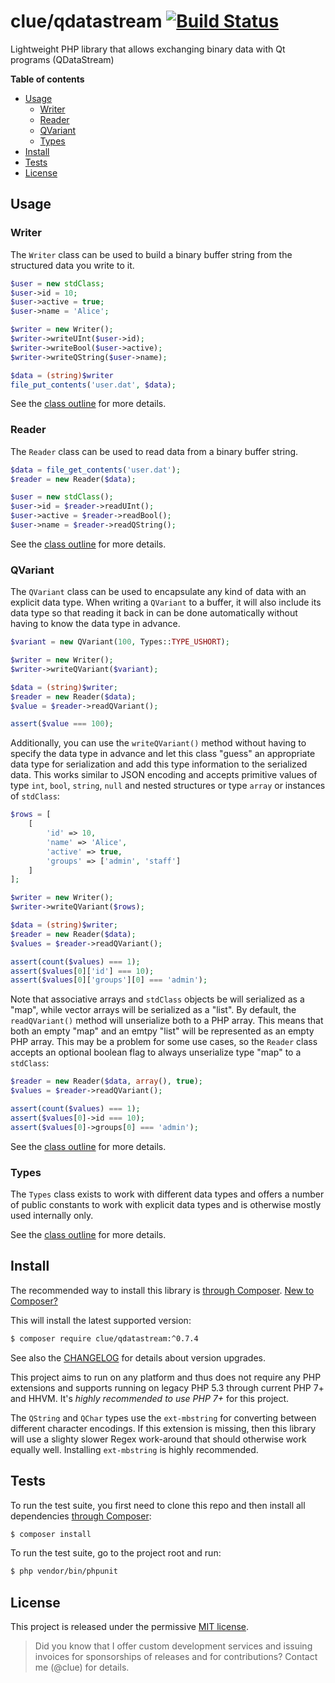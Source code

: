 # clue/qdatastream [![Build Status](https://travis-ci.org/clue/php-qdatastream.svg?branch=master)](https://travis-ci.org/clue/php-qdatastream)

Lightweight PHP library that allows exchanging binary data with Qt programs (QDataStream)

**Table of contents**

* [Usage](#usage)
  * [Writer](#writer)
  * [Reader](#reader)
  * [QVariant](#qvariant)
  * [Types](#types)
* [Install](#install)
* [Tests](#tests)
* [License](#license)

## Usage

### Writer

The `Writer` class can be used to build a binary buffer string from the
structured data you write to it.

```php
$user = new stdClass;
$user->id = 10;
$user->active = true;
$user->name = 'Alice';

$writer = new Writer();
$writer->writeUInt($user->id);
$writer->writeBool($user->active);
$writer->writeQString($user->name);

$data = (string)$writer
file_put_contents('user.dat', $data);
```

See the [class outline](src/Writer.php) for more details.

### Reader

The `Reader` class can be used to read data from a binary buffer string.

```php
$data = file_get_contents('user.dat');
$reader = new Reader($data);

$user = new stdClass();
$user->id = $reader->readUInt();
$user->active = $reader->readBool();
$user->name = $reader->readQString();
```

See the [class outline](src/Reader.php) for more details.

### QVariant

The `QVariant` class can be used to encapsulate any kind of data with an
explicit data type. When writing a `QVariant` to a buffer, it will also
include its data type so that reading it back in can be done automatically
without having to know the data type in advance.

```php
$variant = new QVariant(100, Types::TYPE_USHORT);

$writer = new Writer();
$writer->writeQVariant($variant);

$data = (string)$writer;
$reader = new Reader($data);
$value = $reader->readQVariant();

assert($value === 100);
```

Additionally, you can use the `writeQVariant()` method without having to specify
the data type in advance and let this class "guess" an appropriate data
type for serialization and add this type information to the serialized data.
This works similar to JSON encoding and accepts primitive values of type `int`,
`bool`, `string`, `null` and nested structures or type `array` or instances of `stdClass`:

```php
$rows = [
    [
        'id' => 10,
        'name' => 'Alice',
        'active' => true,
        'groups' => ['admin', 'staff']
    ]
];

$writer = new Writer();
$writer->writeQVariant($rows);

$data = (string)$writer;
$reader = new Reader($data);
$values = $reader->readQVariant();

assert(count($values) === 1);
assert($values[0]['id'] === 10);
assert($values[0]['groups'][0] === 'admin');
```

Note that associative arrays and `stdClass` objects be will serialized as a "map",
while vector arrays will be serialized as a "list". By default, the
`readQVariant()` method will unserialize both to a PHP array. This means that both
an empty "map" and an emtpy "list" will be represented as an empty PHP array.
This may be a problem for some use cases, so the `Reader` class accepts an
optional boolean flag to always unserialize type "map" to a `stdClass`:

```php
$reader = new Reader($data, array(), true);
$values = $reader->readQVariant();

assert(count($values) === 1);
assert($values[0]->id === 10);
assert($values[0]->groups[0] === 'admin');
```

See the [class outline](src/QVariant.php) for more details.

### Types

The `Types` class exists to work with different data types and offers a number
of public constants to work with explicit data types and is otherwise mostly
used internally only.

See the [class outline](src/Types.php) for more details.

## Install

The recommended way to install this library is [through Composer](https://getcomposer.org).
[New to Composer?](https://getcomposer.org/doc/00-intro.md)

This will install the latest supported version:

```bash
$ composer require clue/qdatastream:^0.7.4
```

See also the [CHANGELOG](CHANGELOG.md) for details about version upgrades.

This project aims to run on any platform and thus does not require any PHP
extensions and supports running on legacy PHP 5.3 through current PHP 7+ and
HHVM.
It's *highly recommended to use PHP 7+* for this project.

The `QString` and `QChar` types use the `ext-mbstring` for converting
between different character encodings.
If this extension is missing, then this library will use a slighty slower Regex
work-around that should otherwise work equally well.
Installing `ext-mbstring` is highly recommended.

## Tests

To run the test suite, you first need to clone this repo and then install all
dependencies [through Composer](https://getcomposer.org):

```bash
$ composer install
```

To run the test suite, go to the project root and run:

```bash
$ php vendor/bin/phpunit
```

## License

This project is released under the permissive [MIT license](LICENSE).

> Did you know that I offer custom development services and issuing invoices for
  sponsorships of releases and for contributions? Contact me (@clue) for details.

